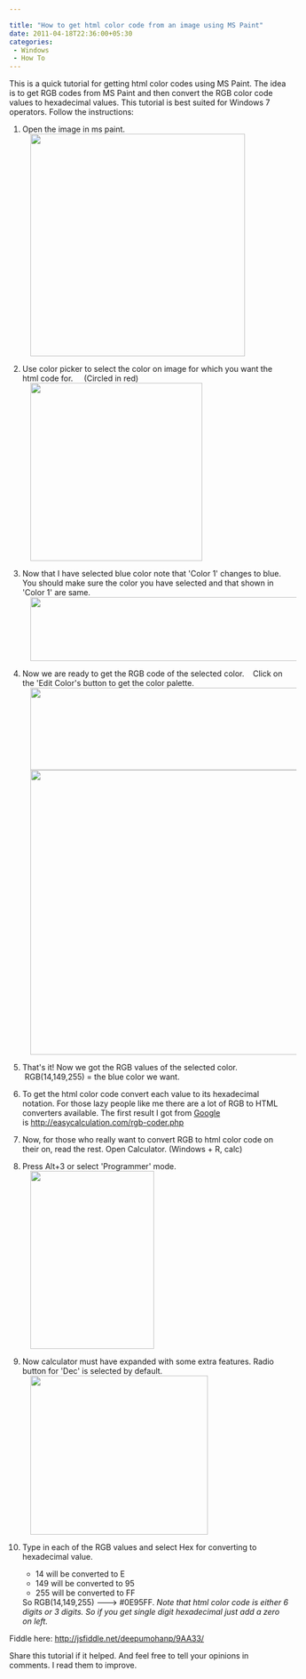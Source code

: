 ```yaml
---

title: "How to get html color code from an image using MS Paint"
date: 2011-04-18T22:36:00+05:30
categories:
 - Windows
 - How To
---
```

This is a quick tutorial for getting html color codes using MS Paint. The idea is to get RGB codes from MS Paint and then convert the RGB color code values to hexadecimal values. This tutorial is best suited for Windows 7 operators.
Follow the instructions:
1. Open the image in ms paint.
<a href="http://4.bp.blogspot.com/-LcD6ya5GM58/TzqDVxQvhvI/AAAAAAAACd4/s0AF2125lrc/s1600/1.png" imageanchor="1" style="margin-left: 1em; margin-right: 1em;"><img border="0" height="400" src="http://4.bp.blogspot.com/-LcD6ya5GM58/TzqDVxQvhvI/AAAAAAAACd4/s0AF2125lrc/s400/1.png" width="387" /></a>

2. Use color picker to select the color on image for which you want the html code for.
&nbsp;&nbsp;&nbsp; (Circled in red)
<a href="http://4.bp.blogspot.com/-xUku0PwA_30/TzqEZq4Ju8I/AAAAAAAACeI/eSt3p0SD3KM/s1600/2.png" imageanchor="1" style="margin-left: 1em; margin-right: 1em;"><img border="0" height="320" src="http://4.bp.blogspot.com/-xUku0PwA_30/TzqEZq4Ju8I/AAAAAAAACeI/eSt3p0SD3KM/s320/2.png" width="310" /></a>

3. Now that I have selected blue color note that 'Color 1' changes to blue. You should make sure the color you have selected and that shown in 'Color 1' are same.
<a href="http://4.bp.blogspot.com/-fV7Hz32nMK4/TzqE14yg4EI/AAAAAAAACeQ/2ckVhxWZuRs/s1600/3.png" imageanchor="1" style="margin-left: 1em; margin-right: 1em;"><img border="0" height="115" src="http://4.bp.blogspot.com/-fV7Hz32nMK4/TzqE14yg4EI/AAAAAAAACeQ/2ckVhxWZuRs/s640/3.png" width="640" /></a>

4. Now we are ready to get the RGB code of the selected color.&nbsp; &nbsp; Click on the 'Edit Color's button to get the color palette.<a href="http://1.bp.blogspot.com/-TVITK1D6RKw/TzqqZMjFpEI/AAAAAAAACeY/JhQx6lVxTHg/s1600/4.png" imageanchor="1" style="margin-left: 1em; margin-right: 1em;"><img border="0" height="148" src="http://1.bp.blogspot.com/-TVITK1D6RKw/TzqqZMjFpEI/AAAAAAAACeY/JhQx6lVxTHg/s640/4.png" width="640" /></a>
<a href="http://4.bp.blogspot.com/-Ug7B7u37wxs/Tzqq6eQYReI/AAAAAAAACeg/zZpZCfXRDJs/s1600/5.png" imageanchor="1" style="margin-left: 1em; margin-right: 1em;"><img border="0" height="512" src="http://4.bp.blogspot.com/-Ug7B7u37wxs/Tzqq6eQYReI/AAAAAAAACeg/zZpZCfXRDJs/s640/5.png" width="640" /></a>

5. That's it! Now we got the RGB values of the selected color.&nbsp; &nbsp;RGB(14,149,255) = the blue color we want.

6. To get the html color code convert each value to its hexadecimal notation.&nbsp;For those lazy people like me there are a lot of RGB to HTML converters available. The first result I got from <a href="http://lmgtfy.com/?q=rgb+to+html+code+converter" target="_blank">Google</a> is&nbsp;<a href="http://easycalculation.com/rgb-coder.php" style="text-align: left;">http://easycalculation.com/rgb-coder.php</a>

7. Now, for those who really want to convert RGB to html color code on their on, read the rest. Open Calculator. (Windows + R, calc)

8. Press Alt+3 or select 'Programmer' mode.<a href="http://3.bp.blogspot.com/-BkHE7N2dJdM/Tzqvqk4hdTI/AAAAAAAACeo/gDMER4HO-lo/s1600/6.png" imageanchor="1" style="margin-left: 1em; margin-right: 1em;"><img border="0" height="320" src="http://3.bp.blogspot.com/-BkHE7N2dJdM/Tzqvqk4hdTI/AAAAAAAACeo/gDMER4HO-lo/s320/6.png" width="223" /></a>

9. Now calculator must have expanded with some extra features. Radio button for 'Dec' is selected by default.<a href="http://3.bp.blogspot.com/-cDB44Y49UQg/TzqzU7l9svI/AAAAAAAACew/5knwZdtVM9o/s1600/7.png" imageanchor="1" style="margin-left: 1em; margin-right: 1em;"><img border="0" height="286" src="http://3.bp.blogspot.com/-cDB44Y49UQg/TzqzU7l9svI/AAAAAAAACew/5knwZdtVM9o/s320/7.png" width="320" /></a>

10. Type in each of the RGB values and select Hex for converting to hexadecimal value.<ul><li>14 will be converted to E</li><li>149 will be converted to 95</li><li>255 will be converted to FF</li></ul>So RGB(14,149,255) ---&gt; #0E95FF.
<i>Note that html color code is either 6 digits or 3 digits. So if you get single digit hexadecimal just add a zero on left.</i>

Fiddle here: <a href="http://jsfiddle.net/deepumohanp/9AA33/">http://jsfiddle.net/deepumohanp/9AA33/</a>

Share this tutorial if it helped.
And feel free to tell your opinions in comments. I read them to improve.
